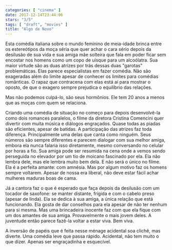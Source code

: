 ```yaml
---
categories: [ "cinema" ]
date: 2017-12-14T23:44:06
stars: "3/5"
tags: [ "draft", "movies" ]
title: "Algo de Novo"
---
```

Esta comédia italiana sobre o mundo feminino de meia-idade brinca entre os estereótipos da moça séria que quer achar o cara sério depois da desilusão de sua vida e sua amiga mãe solteira que fala em poder ficar sem encostar nos homens como um copo de uísque para um alcoólatra. Sua maior virtude são as duas atrizes por trás dessas duas "garotas" problemáticas. Elas parece especialistas em fazer comédia. Não são exageradas além do limite apesar de conhecer os limites para comédias românticas. O rapaz que contracena com elas está aí para mostrar o oposto, de que o exagero sempre prejudica o equilíbrio das relações.

Mas não podemos culpá-lo, são seus hormônios. Ele tem 20 anos a menos que as moças com quem se relaciona.

Criando uma comédia de situação no começo para depois desenvolvê-la como dois romances paralelos, o filme da diretora Cristina Comencini quer divertir com muita música e diálogos engraçados. Quase todas as piadas são eficientes, apesar de batidas. A participação das atrizes faz toda diferença. Principalmente uma delas que canta como ninguém. Seus números são sempre diferentes e parecem dialogar com sua melhor amiga, embora ela nunca falaria isso diretamente, mesmo conversando no celular por horas a fio. Sua amiga pode ser resumida na cena onde a vemos sendo perseguida no elevador por um tio de moicano fascinado por ela. Ela não lembra dele, mas ele lembra muito bem dela. E não será o único no filme. Ela é a perfeita amante: com amnésia. Mas por algum motivo faz os homens sempre voltarem. Apesar de nossa era liberal, não deve estar fácil achar mulheres maduras boas de cama.

Já a cantora faz o que é esperado que faça depois da desilusão com um tocador de saxofone: se manter distante, frígida e com o cabelo preso (apesar de linda). Ela se dedica à sua amiga, a única relação que está funcionando. Ela gosta de dar conselhos para ela apesar de não ter nenhum para si mesma. Mas uma brincadeira inocente faz com que ela fique com um dos amantes de sua amiga. Provavelmente o mais jovem deles. A juventude então parece fazê-la voltar a estar viva. Bem viva.

A inversão de papéis que é feita nesse ménage acidental soa clichê, mas diverte. Uma comédia leve que passa rápido. Acidental, não tem muito o que dizer. Apenas ser engraçadinha e esquecível.
